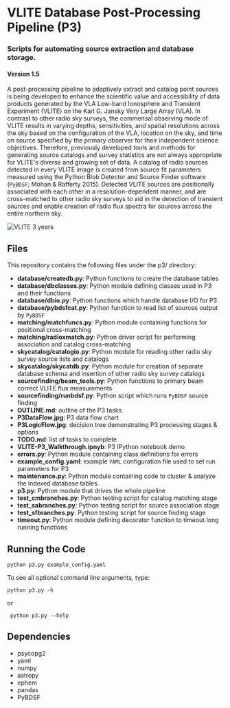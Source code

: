 # VLITE Database Post-Processing Pipeline (P3)
### Scripts for automating source extraction and database storage.

#### Version 1.5

A post-processing pipeline to adaptively extract and catalog point sources is
being developed to enhance the scientific value and accessibility of data
products generated by the VLA Low-band Ionosphere and Transient Experiment
(VLITE) on the Karl G. Jansky Very Large Array (VLA). In contrast to other
radio sky surveys, the commensal observing mode of VLITE results in varying
depths, sensitivities, and spatial resolutions across the sky based on the
configuration of the VLA, location on the sky, and time on source specified
by the primary observer for their independent science objectives. Therefore,
previously developed tools and methods for generating source catalogs and
survey statistics are not always appropriate for VLITE's diverse and growing
set of data. A catalog of radio sources detected in every VLITE image
is created from source fit parameters measured using the Python Blob Detector
and Source Finder software (`PyBDSF`; Mohan & Rafferty 2015). Detected VLITE
sources are positionally associated with each other in a resolution-dependent
manner, and are cross-matched to other radio sky surveys to aid in the
detection of transient sources and enable creation of radio flux spectra for
sources across the entire northern sky.

![VLITE 3 years](https://github.com/erichards/VLITE/blob/develop/p3/VLITE_3YEARS_map.png "VLITE 3 years")

## Files
This repository contains the following files under the p3/ directory:

- **database/createdb.py**: Python functions to create the database tables
- **database/dbclasses.py**: Python module defining classes used in P3 and
their functions
- **database/dbio.py**: Python functions which handle database I/O for P3
- **database/pybdsfcat.py**: Python function to read list of sources output
by `PyBDSF`
- **matching/matchfuncs.py**: Python module containing functions for positional
cross-matching
- **matching/radioxmatch.py**: Python driver script for performing association
and catalog cross-matching
- **skycatalog/catalogio.py**: Python module for reading other radio sky
survey source lists and catalogs
- **skycatalog/skycatdb.py**: Python module for creation of separate database
schema and insertion of other radio sky survey catalogs
- **sourcefinding/beam_tools.py**: Python functions to primary beam correct
VLITE flux measurements
- **sourcefinding/runbdsf.py**: Python script which runs `PyBDSF` source finding
- **OUTLINE.md**: outline of the P3 tasks
- **P3DataFlow.jpg**: P3 data flow chart
- **P3LogicFlow.jpg**: decision tree demonstrating P3 processing
stages & options
- **TODO.md**: list of tasks to complete
- **VLITE-P3_Walkthrough.ipnyb**: P3 IPython notebook demo
- **errors.py**: Python module containing class definitions for errors
- **example_config.yaml**: example `YAML` configuration file used to set
run parameters for P3
- **maintenance.py**: Python module containing code to cluster & analyze
the indexed database tables.
- **p3.py**: Python module that drives the whole pipeline
- **test_cmbranches.py**: Python testing script for catalog matching stage
- **test_sabranches.py**: Python testing script for source association stage
- **test_sfbranches.py**: Python testing script for source finding stage
- **timeout.py**: Python module defining decorator function to timeout long
running functions

## Running the Code
```
python p3.py example_config.yaml
```
To see all optional command line arguments, type:
```
python p3.py -h
```
or
```
 python p3.py --help
```

## Dependencies
- psycopg2
- yaml
- numpy
- astropy
- ephem
- pandas
- PyBDSF


